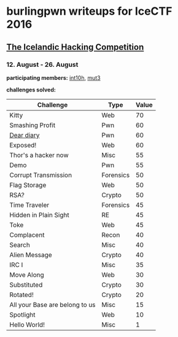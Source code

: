 # burlingpwn writeups for IceCTF 2016
## [The Icelandic Hacking Competition](https://icec.tf/)
### 12. August - 26. August

__participating members:__ [int10h](https://github.com/brianmwaters), [mut3](https://github.com/mut3)

__challenges solved:__

|Challenge                      |Type       |Value|
|---                            |---        |---|
|Kitty                          |Web        |70|
|Smashing Profit                |Pwn        |60|
|[Dear diary](dear_diary)       |Pwn        |60|
|Exposed!                       |Web        |60|
|Thor's a hacker now            |Misc       |55|
|Demo                           |Pwn        |55|
|Corrupt Transmission           |Forensics  |50|
|Flag Storage                   |Web        |50|
|RSA?                           |Crypto     |50|
|Time Traveler                  |Forensics  |45|
|Hidden in Plain Sight          |RE         |45|
|Toke                           |Web        |45|
|Complacent                     |Recon      |40|
|Search                         |Misc       |40|
|Alien Message                  |Crypto     |40|
|IRC I                          |Misc       |35|
|Move Along                     |Web        |30|
|Substituted                    |Crypto     |30|
|Rotated!                       |Crypto     |20|
|All your Base are belong to us |Misc       |15|
|Spotlight                      |Web        |10|
|Hello World!                   |Misc       |1|

